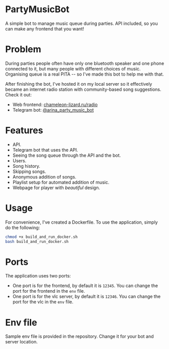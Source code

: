 # PartyMusicBot

A simple bot to manage music queue during parties. API included, so you can make any frontend that you want! 

# Problem

During parties people often have only one bluetooth speaker and one phone connected to it, but many people with different
choices of music. Organising queue is a real PITA -- so I've made this bot to help me with that.

After finishing the bot, I've hosted it on my local server so it effectively became an internet radio station with
community-based song suggestions. Check it out:

- Web frontend: [chameleon-lizard.ru/radio](http://chameleon-lizard.ru:81/radio)
- Telegram bot: [@arina_party_music_bot](https://t.me/arina_party_music_bot)

# Features

- API.
- Telegram bot that uses the API.
- Seeing the song queue through the API and the bot.
- Users.
- Song history.
- Skipping songs.
- Anonymous addition of songs.
- Playlist setup for automated addition of music.
- Webpage for player with *beautiful* design.

# Usage

For convenience, I've created a Dockerfile. To use the application, simply do the following:

```bash
chmod +x build_and_run_docker.sh
bash build_and_run_docker.sh
```

# Ports

The application uses two ports:

- One port is for the frontend, by default it is `12345`. You can change the port for the frontend in the `env` file.
- One port is for the vlc server, by default it is `12346`. You can change the port for the vlc in the `env` file.

# Env file

Sample env file is provided in the repository. Change it for your bot and server location.
